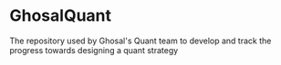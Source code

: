 # GhosalQuant
The repository used by Ghosal's Quant team to develop and track the progress towards designing a quant strategy 
